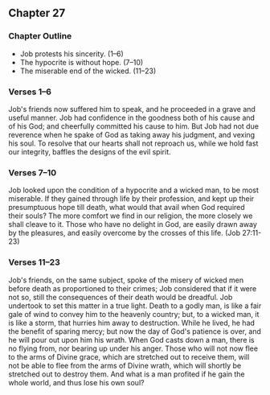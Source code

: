 ## Chapter 27

### Chapter Outline

- Job protests his sincerity. (1–6)
- The hypocrite is without hope. (7–10)
- The miserable end of the wicked. (11–23)

### Verses 1–6

Job's friends now suffered him to speak, and he proceeded in a grave and useful manner. Job had confidence in the goodness both of his cause and of his God; and cheerfully committed his cause to him. But Job had not due reverence when he spake of God as taking away his judgment, and vexing his soul. To resolve that our hearts shall not reproach us, while we hold fast our integrity, baffles the designs of the evil spirit.

### Verses 7–10

Job looked upon the condition of a hypocrite and a wicked man, to be most miserable. If they gained through life by their profession, and kept up their presumptuous hope till death, what would that avail when God required their souls? The more comfort we find in our religion, the more closely we shall cleave to it. Those who have no delight in God, are easily drawn away by the pleasures, and easily overcome by the crosses of this life. (Job 27:11-23)

### Verses 11–23

Job's friends, on the same subject, spoke of the misery of wicked men before death as proportioned to their crimes; Job considered that if it were not so, still the consequences of their death would be dreadful. Job undertook to set this matter in a true light. Death to a godly man, is like a fair gale of wind to convey him to the heavenly country; but, to a wicked man, it is like a storm, that hurries him away to destruction. While he lived, he had the benefit of sparing mercy; but now the day of God's patience is over, and he will pour out upon him his wrath. When God casts down a man, there is no flying from, nor bearing up under his anger. Those who will not now flee to the arms of Divine grace, which are stretched out to receive them, will not be able to flee from the arms of Divine wrath, which will shortly be stretched out to destroy them. And what is a man profited if he gain the whole world, and thus lose his own soul?

